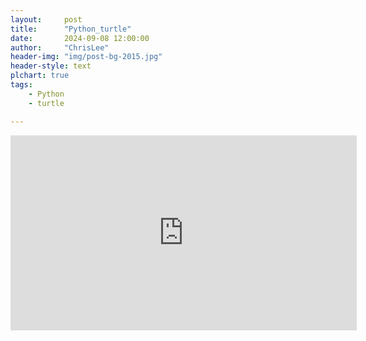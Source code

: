 ```yaml
---
layout:     post
title:      "Python_turtle"
date:       2024-09-08 12:00:00
author:     "ChrisLee"
header-img: "img/post-bg-2015.jpg"
header-style: text
plchart: true
tags:
    - Python
    - turtle

---
```



<div style="position: relative; padding-bottom: 56.25%; height: 0;">
  <iframe 
    id="chart"
    src="https://bc.scratchor.com/python/index.html"
    frameborder="0" 
    scrolling="no"
    style="position: absolute; top: 0; left: 0; width: 110%; height: 110%;">
  </iframe>
</div>
